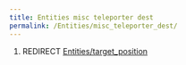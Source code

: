 ```yaml
---
title: Entities misc teleporter dest
permalink: /Entities/misc_teleporter_dest/
---
```


1.  REDIRECT
    [Entities/target_position](Entities_target_position "wikilink")
